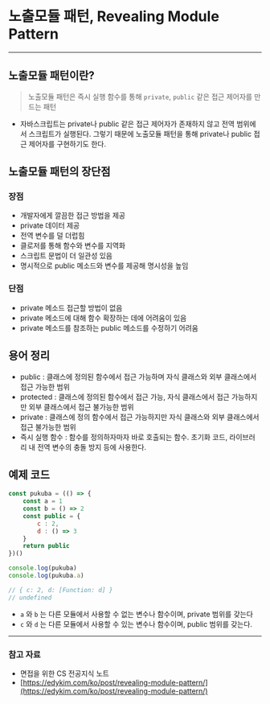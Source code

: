 # 노출모듈 패턴, Revealing Module Pattern

---

## 노출모듈 패턴이란?

> 노출모듈 패턴은 즉시 실행 함수를 통해 `private`, `public` 같은 접근 제어자를 만드는 패턴

- 자바스크립트는 private나 public 같은 접근 제어자가 존재하지 않고 전역 범위에서 스크립트가 실행된다. 그렇기 때문에 노출모듈 패턴을 통해 private나 public 접근 제어자를 구현하기도 한다.

## 노출모듈 패턴의 장단점

### 장점

- 개발자에게 깔끔한 접근 방법을 제공
- private 데이터 제공
- 전역 변수를 덜 더럽힘
- 클로저를 통해 함수와 변수를 지역화
- 스크립트 문법이 더 일관성 있음
- 명시적으로 public 메소드와 변수를 제공해 명시성을 높임

### 단점

- private 메소드 접근할 방법이 없음
- private 메소드에 대해 함수 확장하는 데에 어려움이 있음
- private 메소드를 참조하는 public 메소드를 수정하기 어려움

## 용어 정리

- public : 클래스에 정의된 함수에서 접근 가능하며 자식 클래스와 외부 클래스에서 접근 가능한 범위
- protected : 클래스에 정의된 함수에서 접근 가능, 자식 클래스에서 접근 가능하지만 외부 클래스에서 접근 불가능한 범위
- private : 클래스에 정의 함수에서 접근 가능하지만 자식 클래스와 외부 클래스에서 접근 불가능한 범위
- 즉시 실행 함수 : 함수를 정의하자마자 바로 호출되는 함수. 초기화 코드, 라이브러리 내 전역 변수의 충돌 방지 등에 사용한다.

## 예제 코드

```jsx
const pukuba = (() => {
    const a = 1
    const b = () => 2
    const public = {
        c : 2,
        d : () => 3
    }
    return public
})()

console.log(pukuba)
console.log(pukuba.a)

// { c: 2, d: [Function: d] }
// undefined
```

- `a` 와 `b` 는 다른 모듈에서 사용할 수 없는 변수나 함수이며, private 범위를 갖는다
- `c` 와 `d` 는 다른 모듈에서 사용할 수 있는 변수나 함수이며, public 범위를 갖는다.

---

### 참고 자료

- 면접을 위한 CS 전공지식 노트
- [https://edykim.com/ko/post/revealing-module-pattern/](https://edykim.com/ko/post/revealing-module-pattern/)